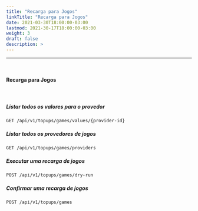 ```yaml
---
title: "Recarga para Jogos"
linkTitle: "Recarga para Jogos"
date: 2021-03-30T18:00:00-03:00
lastmod: 2021-30-17T18:00:00-03:00
weight: 3
draft: false
description: >
---
```


---
<br>


#### **Recarga para Jogos**

<br>

##### **Listar todos os valores para o provedor**

```http
GET /api/v1/topups/games/values/{provider-id}
```


##### **Listar todos os provedores de jogos**

```http
GET /api/v1/topups/games/providers
```


##### **Executar uma recarga de jogos**

```http
POST /api/v1/topups/games/dry-run
```


##### **Confirmar uma recarga de jogos**

```http
POST /api/v1/topups/games
```


<br> <br>